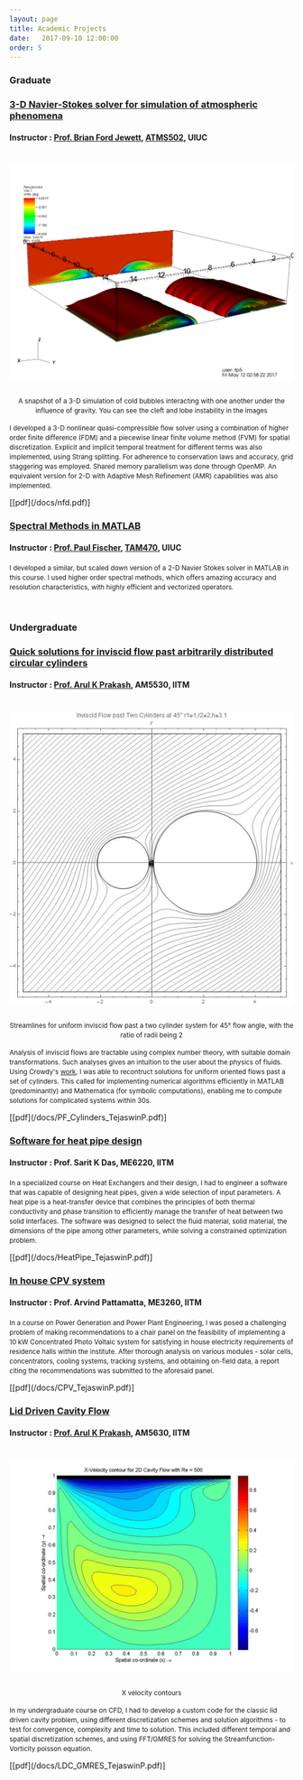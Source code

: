 ```yaml
---
layout: page 
title: Academic Projects 
date:   2017-09-10 12:00:00
order: 5
---
```


<h3> Graduate </h3>
<h3><u> 3-D Navier-Stokes solver for simulation of atmospheric phenomena </u></h3>
<h4> Instructor : <a href="https://www.atmos.illinois.edu/~bjewett/">Prof. Brian Ford Jewett</a>, <a href="https://www.atmos.illinois.edu/~bjewett/atms502.html">ATMS502</a>, UIUC </h4>
<h1 class="title"><img id="centerimg" src="/images/cleft.png"></h1><center><small>A snapshot of a 3-D simulation of cold bubbles interacting with one another under the influence of gravity. You can see the cleft and lobe instability in the images</small></center>
<p></p>
<p><small>	I developed a 3-D nonlinear quasi-compressible flow solver using a combination of higher order finite difference (FDM) and a piecewise linear finite volume method (FVM) for spatial discretization. Explicit and implicit temporal treatment for different terms was also implemented, using Strang splitting. For adherence to conservation laws and accuracy, grid staggering was employed. Shared memory parallelism was done through OpenMP. An equivalent version for 2-D with Adaptive Mesh Refinement (AMR) capabilities was also implemented.</p></small>
[[pdf](/docs/nfd.pdf)]
<p></p>
<h3><u> Spectral Methods in MATLAB </u></h3>
<h4> Instructor : <a href="http://fischerp.cs.illinois.edu/">Prof. Paul Fischer</a>, <a href="http://fischerp.cs.illinois.edu/tam470/">TAM470</a>, UIUC </h4>
<p><small>	I developed a similar, but scaled down version of a 2-D Navier Stokes solver in MATLAB in this course. I used higher order spectral methods, which offers amazing accuracy and resolution characteristics, with highly efficient and vectorized operators.</p></small>
<p><br></p>
<h3> Undergraduate </h3>
<h3><u> Quick solutions for inviscid flow past arbitrarily distributed circular cylinders </u></h3>
<h4> Instructor : <a href="https://apm.iitm.ac.in/fmlab/arul/"> Prof. Arul K Prakash</a>, AM5530, IITM </h4>
<h1 class="title"><img id="centerimg" src="/images/am5530Streamlines.jpg"></h1><center><small>Streamlines for uniform inviscid flow past a two cylinder system for 45° flow angle, with the ratio of radii being 2</small></center><p></p>
<p><small>	Analysis of inviscid flows are tractable using complex number theory, with suitable domain transformations. Such analyses gives an intuition to the user about the physics of fluids. Using Crowdy's <a href="http://wwwf.imperial.ac.uk/~dgcrowdy/_producer/PubFiles/Paper-15.pdf"> work</a>, I was able to recontruct solutions for uniform oriented flows past a set of cylinders. This called for implementing numerical algorithms efficiently in MATLAB (predominantly) and Mathematica (for symbolic computations), enabling me to compute solutions for complicated systems within 30s.</p></small>
[[pdf](/docs/PF_Cylinders_TejaswinP.pdf)]
<p></p>
<h3><u> Software for heat pipe design  </u></h3>
<h4> Instructor : Prof. Sarit K Das, ME6220, IITM </h4>
<p><small>	In a specialized course on Heat Exchangers and their design, I had to engineer a software that was capable of designing heat pipes, given a wide selection of input parameters. A heat pipe is a heat-transfer device that combines the principles of both thermal conductivity and phase transition to efficiently manage the transfer of heat between two solid interfaces. The software was designed to select the fluid material, solid material, the dimensions of the pipe among other parameters, while solving a constrained optimization problem.</p></small>
[[pdf](/docs/HeatPipe_TejaswinP.pdf)]
<p></p>
<h3><u> In house CPV system  </u></h3>
<h4> Instructor : Prof. Arvind Pattamatta, ME3260, IITM </h4>
<p><small>	In a course on Power Generation and Power Plant Engineering, I was posed a challenging problem of making recommendations to a chair panel on the feasibility of implementing a 10 kW Concentrated Photo Voltaic system for satisfying in house electricity requirements of residence halls within the institute. After thorough analysis on various modules - solar cells, concentrators, cooling systems, tracking systems, and obtaining on-field data, a report citing the recommendations was submitted to the aforesaid panel.</p></small>
[[pdf](/docs/CPV_TejaswinP.pdf)]
<p></p>
<h3><u> Lid Driven Cavity Flow </u></h3>
<h4> Instructor : <a href="https://apm.iitm.ac.in/fmlab/arul/"> Prof. Arul K Prakash</a>, AM5630, IITM </h4>
<h1 class="title"><img id="centerimg" src="/images/am5630velocity.jpg"></h1><center><small>X velocity contours</small></center><p></p>
<p><small>	In my undergraduate course on CFD, I had to develop a custom code for the classic lid driven cavity problem, using different discretization schemes and solution algorithms - to test for convergence, complexity and time to solution. This included different temporal and spatial discretization schemes, and using FFT/GMRES for solving the Streamfunction-Vorticity poisson equation.</p></small>
[[pdf](/docs/LDC_GMRES_TejaswinP.pdf)]
<p></p>